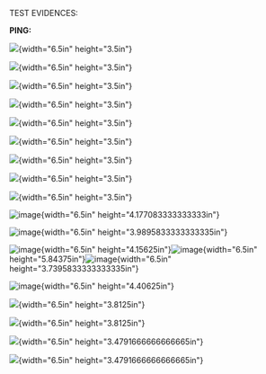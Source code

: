 TEST EVIDENCES:

**PING:**

![](vertopal_c9c34380c61f48c19fdf35a44cca5ee9/5e838fd9f9c908698ea2649a1236daf9bb3f84ba.png){width="6.5in"
height="3.5in"}

![](vertopal_c9c34380c61f48c19fdf35a44cca5ee9/942ca85d7d05525d4f60caf09c143e960d4e9ee1.png){width="6.5in"
height="3.5in"}

![](vertopal_c9c34380c61f48c19fdf35a44cca5ee9/28f1c4c193a6d43a4614fa43f8a98c198ca2a016.png){width="6.5in"
height="3.5in"}

![](vertopal_c9c34380c61f48c19fdf35a44cca5ee9/b9d3550b870c29a807e936b69954013d0e1ea380.png){width="6.5in"
height="3.5in"}

![](vertopal_c9c34380c61f48c19fdf35a44cca5ee9/7feba242a837882fde9e79892c6b470166c9fde6.png){width="6.5in"
height="3.5in"}

![](vertopal_c9c34380c61f48c19fdf35a44cca5ee9/cc6c2711a19af03fd92bb9b658644267335ba4df.png){width="6.5in"
height="3.5in"}

![](vertopal_c9c34380c61f48c19fdf35a44cca5ee9/7cd64069df056be244aaaad523718d0d7315f01d.png){width="6.5in"
height="3.5in"}

![](vertopal_c9c34380c61f48c19fdf35a44cca5ee9/a672635dbe94ead9516297db029df73b9cafd3c2.png){width="6.5in"
height="3.5in"}

![](vertopal_c9c34380c61f48c19fdf35a44cca5ee9/79fde8c57ca1cf5d9a5dfa7666f17aa87a5f6f9e.png){width="6.5in"
height="3.5in"}

![image](vertopal_c9c34380c61f48c19fdf35a44cca5ee9/ac1e73775235a6fd382efe5b8f7aed1ce97f683f.png){width="6.5in"
height="4.177083333333333in"}

![image](vertopal_c9c34380c61f48c19fdf35a44cca5ee9/3ae58e4275427b0ec5ca1d3f33c850d1922b2e64.png){width="6.5in"
height="3.9895833333333335in"}

![image](vertopal_c9c34380c61f48c19fdf35a44cca5ee9/c0c2d2a2e2d0d9e2b4f03f6ec07446dc5aa03b48.png){width="6.5in"
height="4.15625in"}![image](vertopal_c9c34380c61f48c19fdf35a44cca5ee9/3d0b851f8355420baf29e30cb9de96291ca6ab4e.png){width="6.5in"
height="5.84375in"}![image](vertopal_c9c34380c61f48c19fdf35a44cca5ee9/eb2f7a5884e6baace766011242882272f677a0f4.png){width="6.5in"
height="3.7395833333333335in"}

![image](vertopal_c9c34380c61f48c19fdf35a44cca5ee9/33abcd128e27019eeafaddc50bb1e1b54eae543d.png){width="6.5in"
height="4.40625in"}

![](vertopal_c9c34380c61f48c19fdf35a44cca5ee9/0f43f9e806f866efdbd4f73df89e0ef9660fd6ce.png){width="6.5in"
height="3.8125in"}

![](vertopal_c9c34380c61f48c19fdf35a44cca5ee9/a79a15d6ee824009e487a51511a7234397b3e8b6.png){width="6.5in"
height="3.8125in"}

![](vertopal_c9c34380c61f48c19fdf35a44cca5ee9/39f3150e7fba1d767e4965f1b8ae22366f63c454.png){width="6.5in"
height="3.4791666666666665in"}

![](vertopal_c9c34380c61f48c19fdf35a44cca5ee9/bcc89973bca3b4ce912135859c4dd5d222841c05.png){width="6.5in"
height="3.4791666666666665in"}
